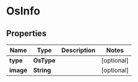 

# OsInfo


## Properties

Name | Type | Description | Notes
------------ | ------------- | ------------- | -------------
**type** | **OsType** |  |  [optional]
**image** | **String** |  |  [optional]



